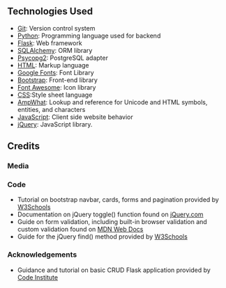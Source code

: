 ## Technologies Used

- [Git](https://git-scm.com/): Version control system
- [Python](https://www.python.org/): Programming language used for backend
- [Flask](https://flask.palletsprojects.com/en/3.0.x/): Web framework
- [SQLAlchemy](https://www.sqlalchemy.org/): ORM library
- [Psycopg2](https://www.psycopg.org/docs/): PostgreSQL adapter
- [HTML](https://en.wikipedia.org/wiki/HTML): Markup language
- [Google Fonts](https://fonts.google.com/): Font Library
- [Bootstrap](https://getbootstrap.com/): Front-end library
- [Font Awesome](https://fontawesome.com/): Icon library
- [CSS](https://en.wikipedia.org/wiki/CSS):Style sheet language
- [AmpWhat](https://www.amp-what.com/#google_vignette): Lookup and reference for Unicode and HTML symbols, entities, and characters
- [JavaScript](https://en.wikipedia.org/wiki/JavaScript): Client side website behavior
- [jQuery](https://jquery.com/): JavaScript library.

## Credits

### Media

### Code

- Tutorial on bootstrap navbar, cards, forms and  pagination provided by [W3Schools](https://www.w3schools.com/)
- Documentation on jQuery toggle() function found on [jQuery.com](https://api.jquery.com/toggle/)
- Guide on form validation, including built-in browser validation and custom validation found on [MDN Web Docs](https://developer.mozilla.org/en-US/docs/Learn/Forms/Form_validation)
- Guide for the jQuery find() method provided by [W3Schools](https://www.w3schools.com/jquery/traversing_find.asp)

### Acknowledgements

- Guidance and tutorial on basic CRUD Flask application provided by [Code Institute](https://codeinstitute.net/)
